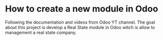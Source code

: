 # How to create a new module in Odoo

Following the documentation and videos from Odoo YT channel. The goal about this project is develop a Real State module in Odoo witch is allow to management a real state company.
